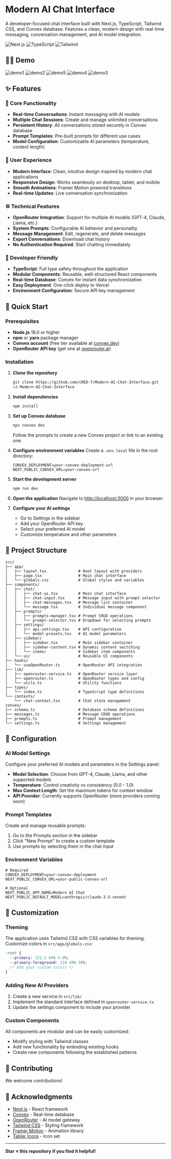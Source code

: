 # Modern AI Chat Interface

A developer-focused chat interface built with Next.js, TypeScript, Tailwind CSS, and Convex database. Features a clean, modern design with real-time messaging, conversation management, and AI model integration.

![Next.js](https://img.shields.io/badge/Next.js-15.0-black)
![TypeScript](https://img.shields.io/badge/TypeScript-5.0-blue)
![Tailwind](https://img.shields.io/badge/Tailwind-3.0-blue)

## 🤷‍♂️ Demo

![demo1](https://github.com/user-attachments/assets/304f8354-ca8f-464b-a7e8-6efcd4c7cb6c)
![demo2](https://github.com/user-attachments/assets/16259eee-c253-416a-80b7-e12d72275590)
![demo5](https://github.com/user-attachments/assets/22875192-4ed1-4f21-8f5e-5614f700eea7)
![demo4](https://github.com/user-attachments/assets/11299a8c-c755-40bc-8d89-24372cfe40bf)
![demo3](https://github.com/user-attachments/assets/0f9f0d6c-c786-4e31-8a1b-1dc1c6279c43)

## ✨ Features

### 🎯 Core Functionality

- **Real-time Conversations**: Instant messaging with AI models
- **Multiple Chat Sessions**: Create and manage unlimited conversations
- **Persistent History**: All conversations stored securely in Convex database
- **Prompt Templates**: Pre-built prompts for different use cases
- **Model Configuration**: Customizable AI parameters (temperature, context length)

### 🎨 User Experience

- **Modern Interface**: Clean, intuitive design inspired by modern chat applications
- **Responsive Design**: Works seamlessly on desktop, tablet, and mobile
- **Smooth Animations**: Framer Motion powered transitions
- **Real-time Updates**: Live conversation synchronization

### ⚙️ Technical Features

- **OpenRouter Integration**: Support for multiple AI models (GPT-4, Claude, Llama, etc.)
- **System Prompts**: Configurable AI behavior and personality
- **Message Management**: Edit, regenerate, and delete messages
- **Export Conversations**: Download chat history
- **No Authentication Required**: Start chatting immediately

### 🔧 Developer Friendly

- **TypeScript**: Full type safety throughout the application
- **Modular Components**: Reusable, well-structured React components
- **Real-time Database**: Convex for instant data synchronization
- **Easy Deployment**: One-click deploy to Vercel
- **Environment Configuration**: Secure API key management

## 🚀 Quick Start

### Prerequisites

- **Node.js** 18.0 or higher
- **npm** or **yarn** package manager
- **Convex account** (free tier available at [convex.dev](https://convex.dev))
- **OpenRouter API key** (get one at [openrouter.ai](https://openrouter.ai))

### Installation

1. **Clone the repository**

   ```bash
   git clone https://github.com/cRED-f/Modern-AI-Chat-Interface.git
   cd Modern-AI-Chat-Interface
   ```

2. **Install dependencies**

   ```bash
   npm install
   ```

3. **Set up Convex database**

   ```bash
   npx convex dev
   ```

   Follow the prompts to create a new Convex project or link to an existing one.

4. **Configure environment variables**
   Create a `.env.local` file in the root directory:

   ```env
   CONVEX_DEPLOYMENT=your-convex-deployment-url
   NEXT_PUBLIC_CONVEX_URL=your-convex-url
   ```

5. **Start the development server**

   ```bash
   npm run dev
   ```

6. **Open the application**
   Navigate to [http://localhost:3000](http://localhost:3000) in your browser.

7. **Configure your AI settings**
   - Go to Settings in the sidebar
   - Add your OpenRouter API key
   - Select your preferred AI model
   - Customize temperature and other parameters

## 📁 Project Structure

```
src/
├── app/
│   ├── layout.tsx              # Root layout with providers
│   ├── page.tsx                # Main chat interface
│   └── globals.css             # Global styles and variables
├── components/
│   ├── chat/
│   │   ├── chat-ui.tsx         # Main chat interface
│   │   ├── chat-input.tsx      # Message input with prompt selector
│   │   ├── chat-messages.tsx   # Message list container
│   │   └── message.tsx         # Individual message component
│   ├── prompts/
│   │   ├── prompts-manager.tsx # Prompt CRUD operations
│   │   └── prompt-selector.tsx # Dropdown for selecting prompts
│   ├── settings/
│   │   ├── api-settings.tsx    # API configuration
│   │   └── model-presets.tsx   # AI model parameters
│   ├── sidebar/
│   │   ├── sidebar.tsx         # Main sidebar container
│   │   ├── sidebar-content.tsx # Dynamic content switching
│   │   └── items/              # Sidebar item components
│   └── ui/                     # Reusable UI components
├── hooks/
│   └── useOpenRouter.ts        # OpenRouter API integration
├── lib/
│   ├── openrouter-service.ts   # OpenRouter service layer
│   ├── openrouter.ts           # OpenRouter types and config
│   └── utils.ts                # Utility functions
├── types/
│   └── index.ts                # TypeScript type definitions
└── contexts/
    └── chat-context.tsx        # Chat state management
convex/
├── schema.ts                   # Database schema definitions
├── messages.ts                 # Message CRUD operations
├── prompts.ts                  # Prompt management
└── settings.ts                 # Settings management
```

## 🔧 Configuration

### AI Model Settings

Configure your preferred AI models and parameters in the Settings panel:

- **Model Selection**: Choose from GPT-4, Claude, Llama, and other supported models
- **Temperature**: Control creativity vs consistency (0.0 - 1.0)
- **Max Context Length**: Set the maximum tokens for context window
- **API Provider**: Currently supports OpenRouter (more providers coming soon)

### Prompt Templates

Create and manage reusable prompts:

1. Go to the Prompts section in the sidebar
2. Click "New Prompt" to create a custom template
3. Use prompts by selecting them in the chat input

### Environment Variables

```env
# Required
CONVEX_DEPLOYMENT=your-convex-deployment
NEXT_PUBLIC_CONVEX_URL=your-public-convex-url

# Optional
NEXT_PUBLIC_APP_NAME=Modern AI Chat
NEXT_PUBLIC_DEFAULT_MODEL=anthropic/claude-3.5-sonnet
```

## 🎨 Customization

### Theming

The application uses Tailwind CSS with CSS variables for theming. Customize colors in `src/app/globals.css`:

```css
:root {
  --primary: 222.2 84% 4.9%;
  --primary-foreground: 210 40% 98%;
  /* Add your custom colors */
}
```

### Adding New AI Providers

1. Create a new service in `src/lib/`
2. Implement the standard interface defined in `openrouter-service.ts`
3. Update the settings component to include your provider

### Custom Components

All components are modular and can be easily customized:

- Modify styling with Tailwind classes
- Add new functionality by extending existing hooks
- Create new components following the established patterns

## 🤝 Contributing

We welcome contributions! 

## 🙏 Acknowledgments

- [Next.js](https://nextjs.org/) - React framework
- [Convex](https://convex.dev/) - Real-time database
- [OpenRouter](https://openrouter.ai/) - AI model gateway
- [Tailwind CSS](https://tailwindcss.com/) - Styling framework
- [Framer Motion](https://framer.com/motion/) - Animation library
- [Tabler Icons](https://tabler-icons.io/) - Icon set
---

**Star ⭐ this repository if you find it helpful!**
